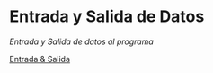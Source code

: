 
# Entrada y Salida de Datos

_Entrada y Salida de datos al programa_

[Entrada & Salida](../src/ioput.py)